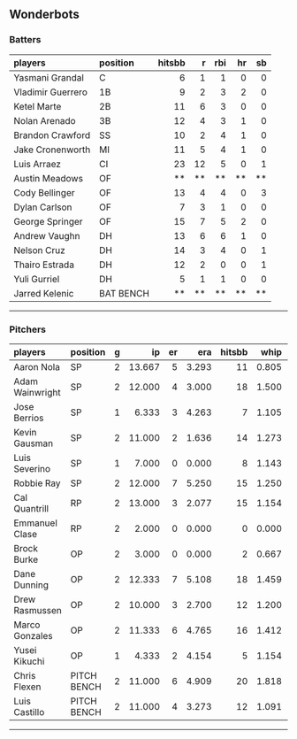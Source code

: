 ## Wonderbots

### Batters

 
|players           |position  | hitsbb|  r| rbi| hr| sb| 
|:-----------------|:---------|------:|--:|---:|--:|--:| 
|Yasmani Grandal   |C         |      6|  1|   1|  0|  0| 
|Vladimir Guerrero |1B        |      9|  2|   3|  2|  0| 
|Ketel Marte       |2B        |     11|  6|   3|  0|  0| 
|Nolan Arenado     |3B        |     12|  4|   3|  1|  0| 
|Brandon Crawford  |SS        |     10|  2|   4|  1|  0| 
|Jake Cronenworth  |MI        |     11|  5|   4|  1|  0| 
|Luis Arraez       |CI        |     23| 12|   5|  0|  1| 
|Austin Meadows    |OF        |     **| **|  **| **| **| 
|Cody Bellinger    |OF        |     13|  4|   4|  0|  3| 
|Dylan Carlson     |OF        |      7|  3|   1|  0|  0| 
|George Springer   |OF        |     15|  7|   5|  2|  0| 
|Andrew Vaughn     |DH        |     13|  6|   6|  1|  0| 
|Nelson Cruz       |DH        |     14|  3|   4|  0|  1| 
|Thairo Estrada    |DH        |     12|  2|   0|  0|  1| 
|Yuli Gurriel      |DH        |      5|  1|   1|  0|  0| 
|Jarred Kelenic    |BAT BENCH |     **| **|  **| **| **| 


* * *

### Pitchers

 
|players         |position    |  g|     ip| er|   era| hitsbb|  whip| so|  w| sv| 
|:---------------|:-----------|--:|------:|--:|-----:|------:|-----:|--:|--:|--:| 
|Aaron Nola      |SP          |  2| 13.667|  5| 3.293|     11| 0.805| 19|  1|  0| 
|Adam Wainwright |SP          |  2| 12.000|  4| 3.000|     18| 1.500|  5|  1|  0| 
|Jose Berrios    |SP          |  1|  6.333|  3| 4.263|      7| 1.105|  7|  0|  0| 
|Kevin Gausman   |SP          |  2| 11.000|  2| 1.636|     14| 1.273| 11|  1|  0| 
|Luis Severino   |SP          |  1|  7.000|  0| 0.000|      8| 1.143|  5|  0|  0| 
|Robbie Ray      |SP          |  2| 12.000|  7| 5.250|     15| 1.250| 18|  0|  0| 
|Cal Quantrill   |RP          |  2| 13.000|  3| 2.077|     15| 1.154|  8|  0|  0| 
|Emmanuel Clase  |RP          |  2|  2.000|  0| 0.000|      0| 0.000|  2|  0|  0| 
|Brock Burke     |OP          |  2|  3.000|  0| 0.000|      2| 0.667|  1|  0|  0| 
|Dane Dunning    |OP          |  2| 12.333|  7| 5.108|     18| 1.459| 14|  0|  0| 
|Drew Rasmussen  |OP          |  2| 10.000|  3| 2.700|     12| 1.200| 14|  2|  0| 
|Marco Gonzales  |OP          |  2| 11.333|  6| 4.765|     16| 1.412|  5|  2|  0| 
|Yusei Kikuchi   |OP          |  1|  4.333|  2| 4.154|      5| 1.154|  7|  0|  0| 
|Chris Flexen    |PITCH BENCH |  2| 11.000|  6| 4.909|     20| 1.818|  8|  1|  0| 
|Luis Castillo   |PITCH BENCH |  2| 11.000|  4| 3.273|     12| 1.091| 11|  1|  0| 


* * *


